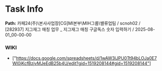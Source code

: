 # Task Info

**Path:** 카페24(주)\본사사업장\[CG]MI본부\MIH그룹\밸류업팀 / scnoh02 / [282937] 지그재그 매칭 업무 _ 지그재그 매칭 구글독스 숫자 입력하기 / 2025-08-01_00-00-00

### WIKI
- ["https://docs.google.com/spreadsheets/d/1wAW3lJPU0Tt94bLOJa0E7WI0jKcfBzjvMJeEdB25b4U/edit?gid=1519208144#gid=1519208144"]

